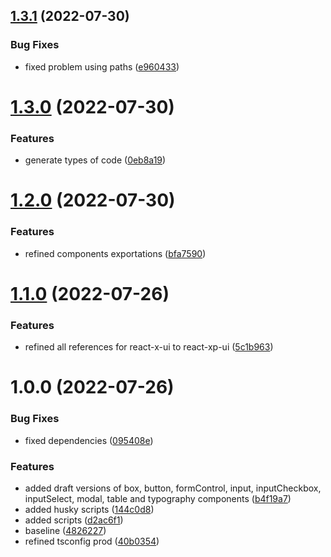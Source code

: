 ## [1.3.1](https://github.com/fabio7maia/react-xp-ui/compare/v1.3.0...v1.3.1) (2022-07-30)


### Bug Fixes

* fixed problem using paths ([e960433](https://github.com/fabio7maia/react-xp-ui/commit/e9604334c17fc204b11a3fdfc0b15f567d6fa6d3))

# [1.3.0](https://github.com/fabio7maia/react-xp-ui/compare/v1.2.0...v1.3.0) (2022-07-30)


### Features

* generate types of code ([0eb8a19](https://github.com/fabio7maia/react-xp-ui/commit/0eb8a19c8bfc681dc548d3424e265ba7b85cdc85))

# [1.2.0](https://github.com/fabio7maia/react-xp-ui/compare/v1.1.0...v1.2.0) (2022-07-30)


### Features

* refined components exportations ([bfa7590](https://github.com/fabio7maia/react-xp-ui/commit/bfa75905879bd07bc26540a8447102ccbc281fe1))

# [1.1.0](https://github.com/fabio7maia/react-x-ui/compare/v1.0.0...v1.1.0) (2022-07-26)


### Features

* refined all references for react-x-ui to react-xp-ui ([5c1b963](https://github.com/fabio7maia/react-x-ui/commit/5c1b96373b474998f2cfd2ef3901ceb6a6c71e33))

# 1.0.0 (2022-07-26)


### Bug Fixes

* fixed dependencies ([095408e](https://github.com/fabio7maia/react-x-ui/commit/095408e89e16978be6fda2d3ef28754ec72f38d8))


### Features

* added draft versions of box, button, formControl, input, inputCheckbox, inputSelect, modal, table and typography components ([b4f19a7](https://github.com/fabio7maia/react-x-ui/commit/b4f19a709c85d5fb04aebb15ece24b253dc238f0))
* added husky scripts ([144c0d8](https://github.com/fabio7maia/react-x-ui/commit/144c0d8ecea973cd6e85fff04726ac238da254dc))
* added scripts ([d2ac6f1](https://github.com/fabio7maia/react-x-ui/commit/d2ac6f182b5aa6619b633d7db5d8fc115dbf2e6a))
* baseline ([4826227](https://github.com/fabio7maia/react-x-ui/commit/4826227e5884e813ad59f7c7aee8ce36e1964cf6))
* refined tsconfig prod ([40b0354](https://github.com/fabio7maia/react-x-ui/commit/40b0354316a95f110e7670d72b1385a38c25f35b))
